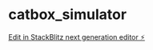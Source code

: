 # catbox_simulator

[Edit in StackBlitz next generation editor ⚡️](https://stackblitz.com/~/github.com/pedropimenta/catbox_simulator)